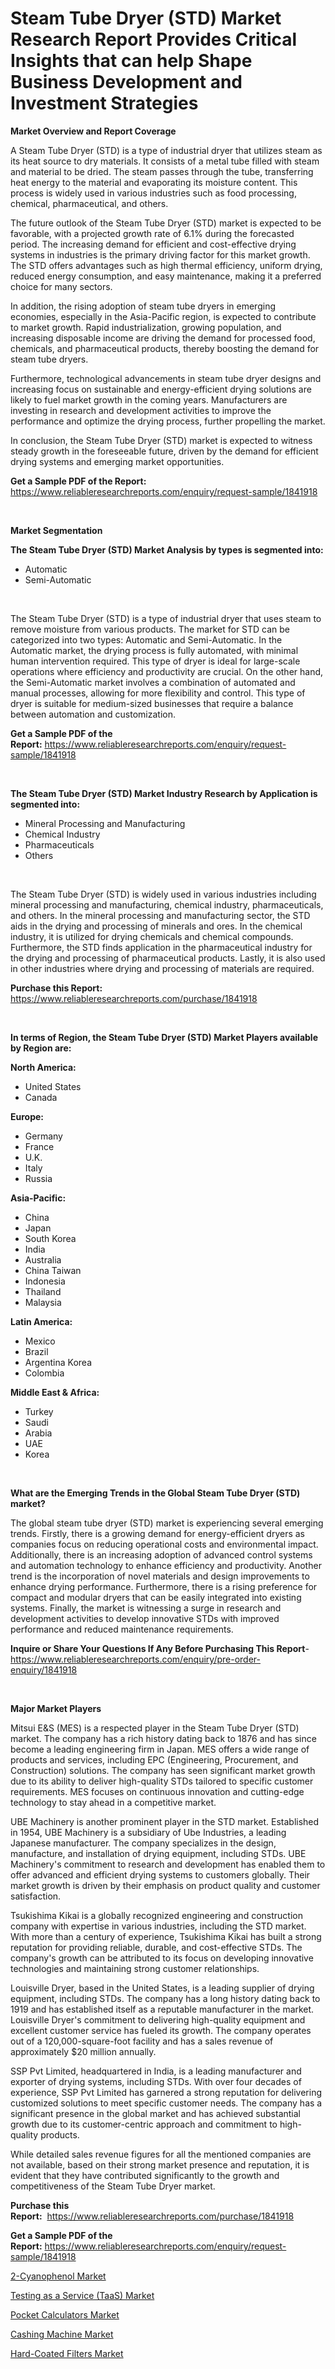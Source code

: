 <p><h1>Steam Tube Dryer (STD) Market Research Report Provides Critical Insights that can help Shape Business Development and Investment Strategies</h1></p><p><strong>Market Overview and Report Coverage</strong></p>
<p><p>A Steam Tube Dryer (STD) is a type of industrial dryer that utilizes steam as its heat source to dry materials. It consists of a metal tube filled with steam and material to be dried. The steam passes through the tube, transferring heat energy to the material and evaporating its moisture content. This process is widely used in various industries such as food processing, chemical, pharmaceutical, and others.</p><p>The future outlook of the Steam Tube Dryer (STD) market is expected to be favorable, with a projected growth rate of 6.1% during the forecasted period. The increasing demand for efficient and cost-effective drying systems in industries is the primary driving factor for this market growth. The STD offers advantages such as high thermal efficiency, uniform drying, reduced energy consumption, and easy maintenance, making it a preferred choice for many sectors.</p><p>In addition, the rising adoption of steam tube dryers in emerging economies, especially in the Asia-Pacific region, is expected to contribute to market growth. Rapid industrialization, growing population, and increasing disposable income are driving the demand for processed food, chemicals, and pharmaceutical products, thereby boosting the demand for steam tube dryers.</p><p>Furthermore, technological advancements in steam tube dryer designs and increasing focus on sustainable and energy-efficient drying solutions are likely to fuel market growth in the coming years. Manufacturers are investing in research and development activities to improve the performance and optimize the drying process, further propelling the market.</p><p>In conclusion, the Steam Tube Dryer (STD) market is expected to witness steady growth in the foreseeable future, driven by the demand for efficient drying systems and emerging market opportunities.</p></p>
<p><strong>Get a Sample PDF of the Report:</strong> <a href="https://www.reliableresearchreports.com/enquiry/request-sample/1841918">https://www.reliableresearchreports.com/enquiry/request-sample/1841918</a></p>
<p>&nbsp;</p>
<p><strong>Market Segmentation</strong></p>
<p><strong>The Steam Tube Dryer (STD) Market Analysis by types is segmented into:</strong></p>
<p><ul><li>Automatic</li><li>Semi-Automatic</li></ul></p>
<p>&nbsp;</p>
<p><p>The Steam Tube Dryer (STD) is a type of industrial dryer that uses steam to remove moisture from various products. The market for STD can be categorized into two types: Automatic and Semi-Automatic. In the Automatic market, the drying process is fully automated, with minimal human intervention required. This type of dryer is ideal for large-scale operations where efficiency and productivity are crucial. On the other hand, the Semi-Automatic market involves a combination of automated and manual processes, allowing for more flexibility and control. This type of dryer is suitable for medium-sized businesses that require a balance between automation and customization.</p></p>
<p><strong>Get a Sample PDF of the Report:</strong>&nbsp;<a href="https://www.reliableresearchreports.com/enquiry/request-sample/1841918">https://www.reliableresearchreports.com/enquiry/request-sample/1841918</a></p>
<p>&nbsp;</p>
<p><strong>The Steam Tube Dryer (STD) Market Industry Research by Application is segmented into:</strong></p>
<p><ul><li>Mineral Processing and Manufacturing</li><li>Chemical Industry</li><li>Pharmaceuticals</li><li>Others</li></ul></p>
<p>&nbsp;</p>
<p><p>The Steam Tube Dryer (STD) is widely used in various industries including mineral processing and manufacturing, chemical industry, pharmaceuticals, and others. In the mineral processing and manufacturing sector, the STD aids in the drying and processing of minerals and ores. In the chemical industry, it is utilized for drying chemicals and chemical compounds. Furthermore, the STD finds application in the pharmaceutical industry for the drying and processing of pharmaceutical products. Lastly, it is also used in other industries where drying and processing of materials are required.</p></p>
<p><strong>Purchase this Report:</strong>&nbsp; <a href="https://www.reliableresearchreports.com/purchase/1841918">https://www.reliableresearchreports.com/purchase/1841918</a></p>
<p>&nbsp;</p>
<p><strong>In terms of Region, the Steam Tube Dryer (STD) Market Players available by Region are:</strong></p>
<p>
    <p> <strong> North America: </strong>
        <ul>
            <li>United States</li>
            <li>Canada</li>
        </ul>
        </p> 
    <p> <strong> Europe: </strong>
        <ul>
            <li>Germany</li>
            <li>France</li>
            <li>U.K.</li>
            <li>Italy</li>
            <li>Russia</li>
        </ul>
        </p> 
    <p> <strong> Asia-Pacific: </strong>
        <ul>
            <li>China</li>
            <li>Japan</li>
            <li>South Korea</li>
            <li>India</li>
            <li>Australia</li>
            <li>China Taiwan</li>
            <li>Indonesia</li>
            <li>Thailand</li>
            <li>Malaysia</li>
        </ul>
        </p> 
    <p> <strong> Latin America: </strong>
        <ul>
            <li>Mexico</li>
            <li>Brazil</li>
            <li>Argentina Korea</li>
            <li>Colombia</li>
        </ul>
        </p> 
    <p> <strong> Middle East & Africa: </strong>
        <ul>
            <li>Turkey</li>
            <li>Saudi</li>
            <li>Arabia</li>
            <li>UAE</li>
            <li>Korea</li>
        </ul>
    </p>
    </p>
<p>&nbsp;</p>
<p><strong>What are the Emerging Trends in the Global Steam Tube Dryer (STD) market?</strong></p>
<p><p>The global steam tube dryer (STD) market is experiencing several emerging trends. Firstly, there is a growing demand for energy-efficient dryers as companies focus on reducing operational costs and environmental impact. Additionally, there is an increasing adoption of advanced control systems and automation technology to enhance efficiency and productivity. Another trend is the incorporation of novel materials and design improvements to enhance drying performance. Furthermore, there is a rising preference for compact and modular dryers that can be easily integrated into existing systems. Finally, the market is witnessing a surge in research and development activities to develop innovative STDs with improved performance and reduced maintenance requirements.</p></p>
<p><strong>Inquire or Share Your Questions If Any Before Purchasing This Report</strong>- <a href="https://www.reliableresearchreports.com/enquiry/pre-order-enquiry/1841918">https://www.reliableresearchreports.com/enquiry/pre-order-enquiry/1841918</a></p>
<p>&nbsp;</p>
<p><strong>Major Market Players</strong></p>
<p><p>Mitsui E&S (MES) is a respected player in the Steam Tube Dryer (STD) market. The company has a rich history dating back to 1876 and has since become a leading engineering firm in Japan. MES offers a wide range of products and services, including EPC (Engineering, Procurement, and Construction) solutions. The company has seen significant market growth due to its ability to deliver high-quality STDs tailored to specific customer requirements. MES focuses on continuous innovation and cutting-edge technology to stay ahead in a competitive market.</p><p>UBE Machinery is another prominent player in the STD market. Established in 1954, UBE Machinery is a subsidiary of Ube Industries, a leading Japanese manufacturer. The company specializes in the design, manufacture, and installation of drying equipment, including STDs. UBE Machinery's commitment to research and development has enabled them to offer advanced and efficient drying systems to customers globally. Their market growth is driven by their emphasis on product quality and customer satisfaction.</p><p>Tsukishima Kikai is a globally recognized engineering and construction company with expertise in various industries, including the STD market. With more than a century of experience, Tsukishima Kikai has built a strong reputation for providing reliable, durable, and cost-effective STDs. The company's growth can be attributed to its focus on developing innovative technologies and maintaining strong customer relationships.</p><p>Louisville Dryer, based in the United States, is a leading supplier of drying equipment, including STDs. The company has a long history dating back to 1919 and has established itself as a reputable manufacturer in the market. Louisville Dryer's commitment to delivering high-quality equipment and excellent customer service has fueled its growth. The company operates out of a 120,000-square-foot facility and has a sales revenue of approximately $20 million annually.</p><p>SSP Pvt Limited, headquartered in India, is a leading manufacturer and exporter of drying systems, including STDs. With over four decades of experience, SSP Pvt Limited has garnered a strong reputation for delivering customized solutions to meet specific customer needs. The company has a significant presence in the global market and has achieved substantial growth due to its customer-centric approach and commitment to high-quality products.</p><p>While detailed sales revenue figures for all the mentioned companies are not available, based on their strong market presence and reputation, it is evident that they have contributed significantly to the growth and competitiveness of the Steam Tube Dryer market.</p></p>
<p><strong>Purchase this Report:</strong>&nbsp;&nbsp;<a href="https://www.reliableresearchreports.com/purchase/1841918">https://www.reliableresearchreports.com/purchase/1841918</a></p>
<p></p>
<p><strong>Get a Sample PDF of the Report:</strong>&nbsp;<a href="https://www.reliableresearchreports.com/enquiry/request-sample/1841918">https://www.reliableresearchreports.com/enquiry/request-sample/1841918</a></p>
<p><p><a href="https://medium.com/@marcoslemke2023/2-cyanophenol-market-trends-forecast-and-competitive-analysis-to-2030-b4575a3c89b4">2-Cyanophenol Market</a></p><p><a href="https://github.com/ambrozg/Market-Research-Report-List-1/blob/main/testing-as-a-service-taas-market.md">Testing as a Service (TaaS) Market</a></p><p><a href="https://www.linkedin.com/pulse/pocket-calculators-market-size-growth-forecast-from/">Pocket Calculators Market</a></p><p><a href="https://www.linkedin.com/pulse/cashing-machine-market-size-growth-forecast-from-2023/">Cashing Machine Market</a></p><p><a href="https://medium.com/@wilmaheaney/hard-coated-filters-market-report-reveals-the-latest-trends-and-growth-opportunities-of-this-market-d75e5345ba15">Hard-Coated Filters Market</a></p></p>